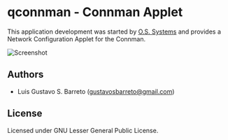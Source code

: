 # qconnman - Connman Applet

This application development was started by [O.S. Systems](https://github.com/OSSystems) and provides a Network Configuration Applet for the Connman.

![Screenshot](https://github.com/OSSystems/qconnman/raw/gh-pages/images/screenshot.png "Screenshot")

## Authors

* Luis Gustavo S. Barreto (gustavosbarreto@gmail.com)

## License

Licensed under GNU Lesser General Public License.